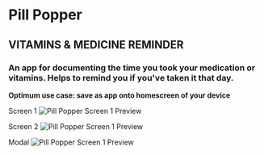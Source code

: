 # Pill Popper
## VITAMINS & MEDICINE REMINDER

### An app for documenting the time you took your medication or vitamins. Helps to remind you if you've taken it that day.

**Optimum use case: save as app onto homescreen of your device**

Screen 1
![Pill Popper Screen 1 Preview](https://github.com/PillPopper/pillpopper/blob/master/pp1.jpg)

Screen 2
![Pill Popper Screen 1 Preview](https://github.com/PillPopper/pillpopper/blob/master/pp2.jpg)

Modal
![Pill Popper Screen 1 Preview](https://github.com/PillPopper/pillpopper/blob/master/ppm.jpg)
